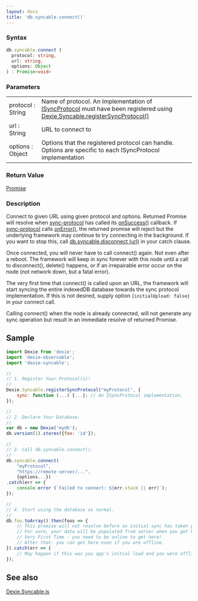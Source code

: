 ```yaml
---
layout: docs
title: 'db.syncable.connect()'
---
```


### Syntax

```typescript
db.syncable.connect (
  protocol: string,
  url: string,
  options: Object
) : Promise<void>
```

### Parameters

<table>
<tr>
  <td>protocol : String</td>
  <td>
    Name of protocol. An Implementation of <a href="/docs/Syncable/Dexie.Syncable.ISyncProtocol">ISyncProtocol</a> must have been registered using <a href="/docs/Syncable/Dexie.Syncable.registerSyncProtocol()">Dexie.Syncable.registerSyncProtocol()</a>
  </td>
</tr>
<tr><td>url : String</td><td>URL to connect to</td></tr>
<tr><td>options : Object</td><td>Options that the registered protocol can handle. Options are specific to each ISyncProtocol implementation</td></tr>
</table>

### Return Value

[Promise](/docs/Promise/Promise)

### Description

Connect to given URL using given protocol and options. Returned Promise will resolve when [sync-protocol](/docs/Syncable/Dexie.Syncable.ISyncProtocol) has called its [onSuccess()](/docs/Syncable/Dexie.Syncable.ISyncProtocol#onsuccess--function-continuation) callback. If [sync-protocol](/docs/Syncable/Dexie.Syncable.ISyncProtocol) calls [onError()](/docs/Syncable/Dexie.Syncable.ISyncProtocol#onerror--error-again), the returned promise will reject but the underlying framework may continue to try connecting in the background. If you want to stop this, call [db.syncable.disconnect (url)](/docs/Syncable/db.syncable.disconnect()) in your catch clause.

Once connected, you will never have to call connect() again. Not even after a reboot. The framework will keep in sync forever with this node until a call to disconnect(), delete() happens, or if an irrepairable error occur on the node (not network down, but a fatal error).

The very first time that connect() is called upon an URL, the framework will start syncing the entire indexedDB database towards the sync protocol implementation. If this is not desired, supply option `{initialUpload: false}` in your connect call.

Calling connect() when the node is already connected, will not generate any sync operation but result in an immediate resolve of returned Promise.

## Sample

```javascript
import Dexie from 'dexie';
import 'dexie-observable';
import 'dexie-syncable';

//
// 1. Register Your Protocol(s)!
//
Dexie.Syncable.registerSyncProtocol("myProtocol", {
    sync: function (...) {...}; // An ISyncProtocol implementation.
});

//
// 2. Declare Your Database.
//
var db = new Dexie('mydb');
db.version(1).stores({foo: 'id'});

//
// 3. Call db.syncable.connect().
//
db.syncable.connect(
    "myProtocol",
    "https://remote-server/...",
    {options...})
.catch(err => {
    console.error (`Failed to connect: ${err.stack || err}`);
});

//
// 4. Start using the database as normal.
//
db.foo.toArray().then(foos => {
    // This promise will not resolve before an initial sync has taken place.
    // For sure, your data will be populated from server when you get here.
    // Very First Time - you need to be online to get here!
    // After that: you can get here even if you are offline.
}).catch(err => {
    // May happen if this was you app's initial load and you were offline.
});

```

## See also

[Dexie.Syncable.js](/docs/Syncable/Dexie.Syncable.js)

